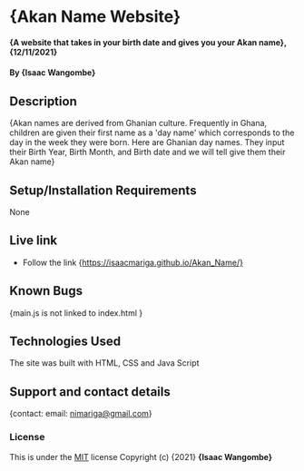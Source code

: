 # {Akan Name Website}
#### {A website that takes in your birth date and gives you your Akan name}, {12/11/2021}
#### By **{Isaac Wangombe}**
## Description
{Akan names are derived from Ghanian culture. Frequently in Ghana, children are given their first name as a 'day name' which corresponds to the day in the week they were born. Here are Ghanian day names. They input their Birth Year, Birth Month, and Birth date and we will tell give them their Akan name}
## Setup/Installation Requirements
None

## Live link
* Follow the link {https://isaacmariga.github.io/Akan_Name/}

## Known Bugs
{main.js is not linked to index.html }
## Technologies Used
The site was built with HTML, CSS and Java Script
## Support and contact details
{contact: email: nimariga@gmail.com}
### License
This is under the [MIT](licence) license
Copyright (c) {2021} **{Isaac Wangombe}**